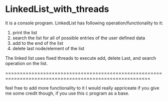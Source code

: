 # LinkedList_with_threads

It is a console program.
LinkedList has following operation/functionality to it:
  1) print the list
  2) search the list for all of possible entries of the user defined data
  3) add to the end of the list
  4) delete last node/element of the list


The linked list uses fixed threads to execute add, delete Last, and search operation on the list.


========================================================================================================

feel free to add more functionality to it
I would really appriceate if you give me some credit though, if you use this c program as a base.

